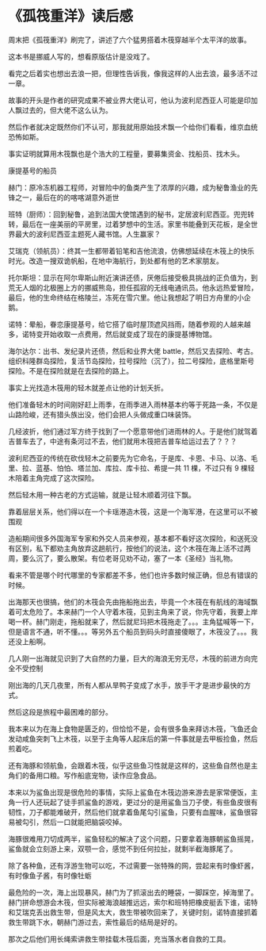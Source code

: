 # 《孤筏重洋》读后感

周末把《孤筏重洋》刷完了，讲述了六个猛男搭着木筏穿越半个太平洋的故事。

这本书是挪威人写的，想看原版估计是没戏了。

看完之后着实也想出去浪一把，但理性告诉我，像我这样的人出去浪，最多活不过一章。

故事的开头是作者的研究成果不被业界大佬认可，他认为波利尼西亚人可能是印加人飘过去的，但大佬不这么认为。

然后作者就决定既然你们不认可，那我就用原始技术飘一个给你们看看，维京血统恐怖如斯。

事实证明就算用木筏飘也是个浩大的工程量，要募集资金、找船员、找木头。

康提基号的船员

赫门：原冷冻机器工程师，对冒险中的鱼类产生了浓厚的兴趣，成为秘鲁渔业的先锋之一，最后在的的喀喀湖意外逝世

班特（厨师）：回到秘鲁，追到法国大使馆遇到的秘书，定居波利尼西亚。兜兜转转，最后在一座美丽的平房里，过着梦想中的生活。家里书能叠到天花板，是全世界最大的波利尼西亚主题死人藏书馆。人生赢家？

艾瑞克（领航员）：终其一生都带着铅笔和吉他流浪，仿佛想延续在木筏上的快乐时光。改造一搜双诡帆船，在地中海航行，到处都有他的艺术家朋友。

托尔斯坦：显示在阿尔卑斯山附近演讲还债，厌倦后接受极具挑战的正负值为，到荒无人烟的北极圈上方的挪威熊岛，担任孤寂的无线电通讯员。他永远热爱冒险，最后，他的生命终结在格陵兰，冻死在雪穴里。他让我想起了明日方舟里的小企鹅。

诺特：晕船，眷恋康提基号，给它搭了临时屋顶遮风挡雨，随着参观的人越来越多，诺特变开始收取一点费用，然后就变成了现在的康提基博物馆。

海尔达尔：出书、发纪录片还债，然后和业界大佬 battle，然后又去探险、考古。组织科隆群岛探险，复活节岛探险，拉号探险（沉了），拉二号探险，底格里斯号探险。不是在探险就是在去探险的路上。





事实上光找造木筏用的轻木就差点让他的计划夭折。

他们准备轻木的时间刚好赶上雨季，在雨季进入雨林基本约等于死路一条，不仅是山路险峻，还有猎头族出没，他们会把人头做成重口味装饰。

几经波折，他们通过军方终于找到了一个愿意带他们进雨林的人。于是他们就驾着吉普车去了，中途有条河过不去，他们就用木筏把吉普车给运过去了？？？

波利尼西亚的传统在砍伐轻木之前要先为它命名，于是库、卡恩、卡马、以洛、毛里、拉、蓝基、怕怕、塔兰加、库拉、库卡拉、希提一共 11 棵，不过只有 9 棵轻木陪着主角完成了这次探险。

然后轻木用一种古老的方式运输，就是让轻木顺着河往下飘。

靠着层层关系，他们得以在一个卡瑶港造木筏，这是一个海军港，在这里可以不被围观

造船期间很多外国海军专家和外交人员来参观，基本都不看好这次探险，和送死没有区别，私下都劝主角放弃这趟航行，按他们的说法，这个木筏在海上活不过两周，要么沉了，要么散架。有位老哥见劝不动，塞了一本《圣经》当礼物。

看来不管是哪个时代哪里的专家都差不多，他们也许多数时候正确，但总有错误的时候。

出海那天也很搞，他们的木筏会先由拖船拖出去，毕竟一个木筏在有航线的海域飘着可太危险了。本来赫门一个人守着木筏，见到主角来了说，你先守着，我要上岸喝一杯。赫门刚走，拖船就来了，然后就尼玛把木筏拖走了。。。主角猛喊等一下，但是语言不通，听不懂。。。等另外五个船员到码头时直接傻眼了，木筏没了。。。我还没上船啊。

几人刚一出海就见识到了大自然的力量，巨大的海浪无穷无尽，木筏的前进方向完全不受控制

刚出海的几天几夜里，所有人都从旱鸭子变成了水手，放手干才是进步最快的方式。

然后这段是旅程中最困难的部分。

我本来以为在海上食物是匮乏的，但恰恰不是，会有很多鱼来拜访木筏，飞鱼还会发动咸鱼突刺飞上木筏，以至于主角等人起床后的第一件事就是去甲板捡鱼，然后煎着吃。

还有海豚和领航鱼，会跟着木筏，似乎这些鱼习性就是这样的，这些鱼自然也是主角们的备用口粮。写作船底宠物，读作应急食品。


本来以为鲨鱼出现是很危险的事情，实际上鲨鱼在木筏边游来游去是家常便饭，主角一行人还玩起了徒手抓鲨鱼的游戏，更过分的是用鲨鱼当刀子使，有些鱼皮很有韧性，刀子都能难破开，然后他们就拿着鱼尾勾引鲨鱼，只要有血腥味，鲨鱼很容易被勾引，然后一口就能把脑袋咬掉。

海豚很难用刀切成两半，鲨鱼轻松的解决了这个问题，只要拿着海豚朝鲨鱼摇晃，鲨鱼就会立刻游上来，双颚一合，感觉不到任何拉扯，就剩半截海豚尾了。

除了各种鱼，还有浮游生物可以吃，不过需要一张特殊的网，尝起来有时像虾酱，有时像鱼子酱，有时像牡蛎

最危险的一次，海上出现暴风，赫门为了抓滚出去的睡袋，一脚踩空，掉海里了。赫门拼命想游会木筏，但实际被海浪越推远远，索尔和班特把橡皮艇丢下谁，诺特和艾瑞克丢出救生带，但是风太大，救生带被吹回来了，关键时刻，诺特直接抓着救生带跳下水，朝赫门游过去，索性最后的结局是好的。

那次之后他们用长绳索讲救生带挂载木筏后面，充当落水者自救的工具。